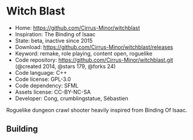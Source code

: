 # Witch Blast

- Home: https://github.com/Cirrus-Minor/witchblast
- Inspiration: The Binding of Isaac
- State: beta, inactive since 2015
- Download: https://github.com/Cirrus-Minor/witchblast/releases
- Keyword: remake, role playing, content open, roguelike
- Code repository: https://github.com/Cirrus-Minor/witchblast.git (@created 2014, @stars 179, @forks 24)
- Code language: C++
- Code license: GPL-3.0
- Code dependency: SFML
- Assets license: CC-BY-NC-SA
- Developer: Cong, crumblingstatue, Sébastien

Roguelike dungeon crawl shooter heavily inspired from Binding Of Isaac.

## Building
